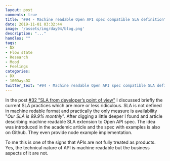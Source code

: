 ```yaml
---
layout: post
comments: true
title: "#94 - Machine readable Open API spec compatible SLA definition"
date: 2019-11-01 03:32:44
image: '/assets/img/day94/blog.png'
description: "..."
handles: "" 
tags:
- DX 
- Flow state
- Research
- Mood
- Feelings
categories:
- DX
- 100DaysDX
twitter_text: "#94 - Machine readable Open API spec compatible SLA definition"
---
```


In the post [#32 "SLA from developer’s point of view"](https://100daysdx.com/23/) I discussed briefly the current SLA practices which are more or less ridiculous. SLA is not defined in machine redable format and practically the only measure is availability "_Our SLA is 99.9% monthly_". After digging a little deeper I found and article describing machine readable SLA extension to Open API spec. The idea was introduced in the academic article and the spec with examples is also on Github. They even provide node example implementation. 

To me this is one of the signs that APIs are not fully treated as products. Yes, the technical nature of API is machine readable but the business aspects of it are not. 
